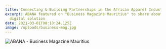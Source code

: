 ```yaml
---
title: Connecting & Building Partnerships in the African Apparel Industry
excerpt: ABANA featured on "Business Magazine Mauritius" to share about our
  digital solution
date: 2021-03-01T08:10:24.125Z
image: /uploads/business-mag.jpg
---
```

![](/uploads/actu-e-commerce-abana-ok.jpg "ABANA - Business Magazine Mauritius")